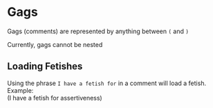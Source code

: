 # Gags
Gags (comments) are represented by anything between `(` and `)`  

Currently, gags cannot be nested  
## Loading Fetishes
Using the phrase `I have a fetish for` in a comment will load a fetish. Example:  
    (I have a fetish for assertiveness)

